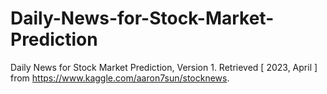 # Daily-News-for-Stock-Market-Prediction
Daily News for Stock Market Prediction, Version 1. Retrieved [ 2023, April ] from https://www.kaggle.com/aaron7sun/stocknews.
